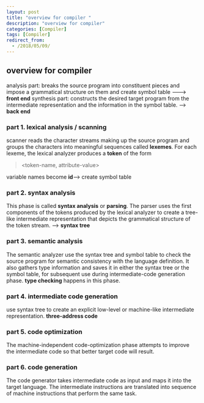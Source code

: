 ```yaml
---
layout: post
title: "overview for compiler "
description: "overview for compiler"
categories: [Compiler]
tags: [Compiler]
redirect_from:
  - /2018/05/09/
---
```

## overview for compiler 

analysis part: breaks the source program into constituent pieces and impose a grammatical structure on them and create symbol table  ---> **front end**
synthesis part: constructs the desired target program from the intermediate representation and the information in the symbol table.  --> **back end**

### part 1. lexical analysis / scanning
scanner reads the character streams making up the source program and groups the characters into meaningful sequences called **lexemes**. 
For each lexeme, the lexical analyzer produces a **token** of the form
> <token-name, attribute-value>

variable names become **id**--> create symbol table
### part 2. syntax analysis
This phase is called **syntax analysis** or **parsing**. The parser uses the first components of the tokens produced by the lexical analyzer to create a tree-like intermediate representation that depicts the grammatical structure of the token stream.  --> **syntax tree**

### part 3. semantic analysis
The semantic analyzer use the syntax tree and symbol table to check the source program for semantic consistency with the language definition. It also gathers type information and saves it in either the syntax tree or the symbol table, for subsequent use during intermediate-code generation phase. 
**type checking** happens in this phase. 
### part 4. intermediate code generation
use syntax tree to create an explicit low-level or machine-like intermediate representation. **three-address code**

### part 5. code optimization
The machine-independent code-optimization phase attempts to improve the intermediate code so that better target code will result. 

### part 6. code generation
The code generator takes intermediate code as input and maps it into the target language. The intermediate instructions are translated into sequence of machine instructions that perform the same task. 